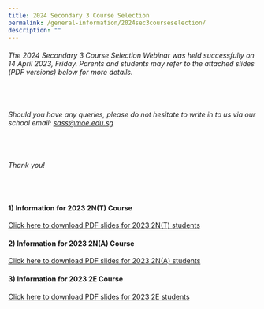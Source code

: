 ```yaml
---
title: 2024 Secondary 3 Course Selection
permalink: /general-information/2024sec3courseselection/
description: ""
---
```

###### The 2024 Secondary 3 Course Selection Webinar was held successfully on 14 April 2023, Friday. Parents and students may refer to the attached slides (PDF versions) below for more details. 
<br>

###### Should you have any queries, please do not hesitate to write in to us via our school email: sass@moe.edu.sg 
<br>

###### Thank you!
<br>

#### 1) Information for 2023 2N(T) Course
[Click here to download PDF slides for 2023 2N(T) students](/files/General%20Information/2023%20conference%20with%20parents%202nt.pdf)

#### 2) Information for 2023 2N(A) Course

[Click here to download PDF slides for 2023 2N(A) students](/files/General%20Information/2023%20conference%20with%20parents%20sec%202n(a)_final.pdf)

#### 3) Information for 2023 2E Course
[Click here to download PDF slides for 2023 2E students](/files/General%20Information/2023%20conference%20with%20parents_sec%202e.pdf)